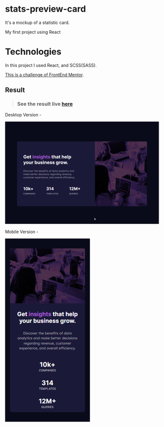 # stats-preview-card
It's a mockup of a statistic card.

My first project using React

# Technologies
In this project I used React, and SCSS(SASS).


[This is a challenge of FrontEnd Mentor](https://www.frontendmentor.io/challenges/stats-preview-card-component-8JqbgoU62).

## Result

> ### See the result live [here](https://stats-preview-card-lusk1nha.vercel.app/)

Desktop Version -

[![vercel.com](./public/github-image-desktop.png)](https://stats-preview-card-lusk1nha.vercel.app/)

Mobile Version -

[![vercel.com](./public/github-image-mobile.png)](https://stats-preview-card-lusk1nha.vercel.app/)
